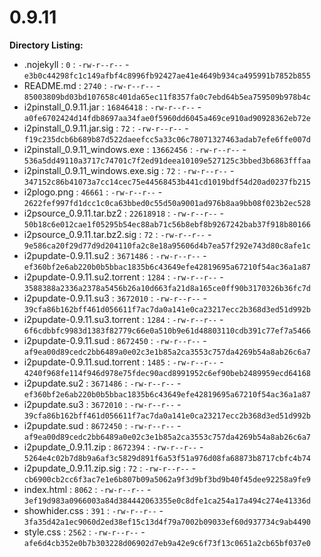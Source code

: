 0.9.11
======

**Directory Listing:**

 - .nojekyll : `0` : `-rw-r--r--` - `e3b0c44298fc1c149afbf4c8996fb92427ae41e4649b934ca495991b7852b855`
 - README.md : `2740` : `-rw-r--r--` - `85003809bd03bd107658c401da65ec11f8357fa0c7ebd64b5ea759509b978b4c`
 - i2pinstall_0.9.11.jar : `16846418` : `-rw-r--r--` - `a0fe6702424d14fdb8697aa34fae0f5960dd6045a469ce910ad90928362eb72e`
 - i2pinstall_0.9.11.jar.sig : `72` : `-rw-r--r--` - `f19c235dcb6b689b87d522daeefcc5a33c06c78071327463adab7efe6ffe007d`
 - i2pinstall_0.9.11_windows.exe : `13662456` : `-rw-r--r--` - `536a5dd49110a3717c74701c7f2ed91deea10109e527125c3bbed3b6863fffaa`
 - i2pinstall_0.9.11_windows.exe.sig : `72` : `-rw-r--r--` - `347152c86b41073a7cc14cec75e44568453b441cd1019bdf54d20ad0237fb215`
 - i2plogo.png : `46661` : `-rw-r--r--` - `2622fef997fd1dcc1c0ca63bbed0c55d50a9001ad976b8aa9bb08f023b2ec528`
 - i2psource_0.9.11.tar.bz2 : `22618918` : `-rw-r--r--` - `50b18c6e012cae1f05295b54ec88ab71c56b8ebf8b9267242bab37f918b80166`
 - i2psource_0.9.11.tar.bz2.sig : `72` : `-rw-r--r--` - `9e586ca20f29d77d9d204110fa2c8e18a95606d4b7ea57f292e743d80c8afe1c`
 - i2pupdate-0.9.11.su2 : `3671486` : `-rw-r--r--` - `ef360bf2e6ab220b0b5bbac1835b6c43649efe42819695a67210f54ac36a1a87`
 - i2pupdate-0.9.11.su2.torrent : `1284` : `-rw-r--r--` - `3588388a2336a2378a5456b26a10d663fa21d8a165ce0ff90b3170326b36fc7d`
 - i2pupdate-0.9.11.su3 : `3672010` : `-rw-r--r--` - `39cfa86b162bff461d056611f7ac7da0a141e0ca23217ecc2b368d3ed51d992b`
 - i2pupdate-0.9.11.su3.torrent : `1284` : `-rw-r--r--` - `6f6cdbbfc9983d1383f82779c66e0a510b9e61d48803110cdb391c77ef7a5466`
 - i2pupdate-0.9.11.sud : `8672450` : `-rw-r--r--` - `af9ea00d89cedc2bb6489a0e02c3e1b85a2ca3553c757da4269b54a8ab26c6a7`
 - i2pupdate-0.9.11.sud.torrent : `1485` : `-rw-r--r--` - `4240f968fe114f946d978e75fdec90acd8991952c6ef90beb2489959ecd64168`
 - i2pupdate.su2 : `3671486` : `-rw-r--r--` - `ef360bf2e6ab220b0b5bbac1835b6c43649efe42819695a67210f54ac36a1a87`
 - i2pupdate.su3 : `3672010` : `-rw-r--r--` - `39cfa86b162bff461d056611f7ac7da0a141e0ca23217ecc2b368d3ed51d992b`
 - i2pupdate.sud : `8672450` : `-rw-r--r--` - `af9ea00d89cedc2bb6489a0e02c3e1b85a2ca3553c757da4269b54a8ab26c6a7`
 - i2pupdate_0.9.11.zip : `8672394` : `-rw-r--r--` - `5264e4c02b7d8b9a6af3c5829d891f6a53f51a976d08fa68873b8717cbfc4b74`
 - i2pupdate_0.9.11.zip.sig : `72` : `-rw-r--r--` - `cb6900cb2cc6f3ac7e1e6b807b09a5062a9f3d9bf3bd9b40f45dee92258a9fe9`
 - index.html : `8062` : `-rw-r--r--` - `3ef19d983a0966003a84d384442063355e0c8dfe1ca254a17a494c274e41336d`
 - showhider.css : `391` : `-rw-r--r--` - `3fa35d42a1ec9060d2ed38ef15c13d4f79a7002b09033ef60d937734c9ab4490`
 - style.css : `2562` : `-rw-r--r--` - `afe6d4cb352e0b7b303228d06902d7eb9a42e9c6f73f13c0651a2cb65bf037e0`
